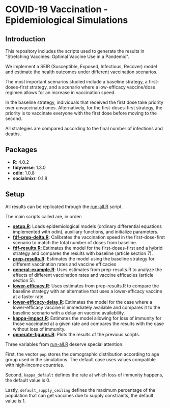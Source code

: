 # COVID-19 Vaccination - Epidemiological Simulations

## Introduction

This repository includes the scripts used to generate the results in "Stretching Vaccines: Optimal Vaccine Use in a Pandemic".

We implement a SEIR (Susceptible, Exposed, Infectious, Recover) model and estimate the health outcomes under different vaccination scenarios.

The most important scenarios studied include a baseline strategy, a first-doses-first strategy, and a scenario where a low-efficacy vaccine/dose regimen allows for an increase in vaccination speed.

In the baseline strategy, individuals that received the first dose take priority over unvaccinated ones. Alternatively, for the first-doses-first strategy, the priority is to vaccinate everyone with the first dose before moving to the second.

All strategies are compared according to the final number of infections and deaths.

## Packages

* **R**: 4.0.2
* **tidyverse**: 1.3.0
* **odin**: 1.0.8
* **socialmixr**: 0.1.8

## Setup

All results can be replicated through the [run-all.R](run-all.R) script.

The main scripts called are, in order: 

* **[setup.R](setup.R)**: Loads epidemiological models (ordinary differential equations implemented with odin), auxiliary functions, and initialize parameters.
* **[fdf-prep-delta.R](cases/fdf-prep-delta.R)**: Calibrates the vaccination speed in the first-dose-first scenario to match the total number of doses from baseline.
* **[fdf-results.R](cases/fdf-results.R)**: Estimates the model for the first-doses-first and a hybrid strategy and compares the results with baseline (article section 7).
* **[prep-results.R](cases/prep-results.R)**: Estimates the model using the baseline strategy for different vaccination rates and vaccine efficacies
* **[general-example.R](cases/general-example.R)**: Uses estimates from prep-results.R to analyze the effects of different vaccination rates and vaccine efficacies (article section 5).
* **[lower-efficacy.R](cases/lower-efficacy.R)**: Uses estimates from prep-results.R to compare the baseline strategy with an alternative that uses a lower-efficacy vaccine at a faster rate.
* **[lower-efficacy-delay.R](cases/lower-efficacy.R)**: Estimates the model for the case where a lower-efficacy vaccine is immediately available and compares it to the baseline scenario with a delay on vaccine availability.
* **[kappa-impact.R](cases/kappa-impact.R)**: Estimates the model allowing for loss of immunity for those vaccinated at a given rate and compares the results with the case without loss of immunity.
* **[generate-figures.R](cases/generate-figures.R)**: Plots the results of the previous scripts.

Three variables from [run-all.R](run-all.R) deserve special attention.

First, the vector `pop` stores the demographic distribution according to age group used in the simulations. The default case uses values compatible with high-income countries.

Second, `kappa_default` defines the rate at which loss of immunity happens, the default value is 0.

Lastly, `default_supply_ceiling` defines the maximum percentage of the population that can get vaccines due to supply constraints, the default value is 1.